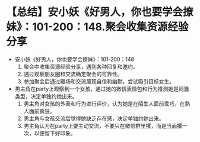 # 【总结】安小妖《好男人，你也要学会撩妹》：101-200：148.聚会收集资源经验分享

-   安小妖《好男人，你也要学会撩妹》：101-200：148
    1.  聚会中收集资源经验分享，遇到各种回复和邀约。
    2.  通过观察朋友圈和交流确定聚会的可靠性。
    3.  参加聚会后通过暖场和交流展现自信和幽默，尝试吸引目标女生。
-   男主角在party上观察到一个女孩，通过她的微信表情包和行为推测她是闷骚类型，决定单独约她出来。
    1.  男主角对女孩的外表和行为进行评价，认为她是在陌生人面前乖巧，在熟人面前疯狂。
    2.  男主角与女孩交流后觉得她缺乏存在感，决定单独约她出来。
    3.  男主角认为在party上要主动交流，不要只在微信群里撂，而是当面撂一次，以便留下好印象。